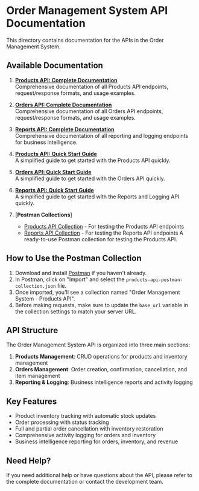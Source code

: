 # Order Management System API Documentation

This directory contains documentation for the APIs in the Order Management System.

## Available Documentation

1. [**Products API: Complete Documentation**](products-api.md)  
   Comprehensive documentation of all Products API endpoints, request/response formats, and usage examples.

2. [**Orders API: Complete Documentation**](orders-api.md)  
   Comprehensive documentation of all Orders API endpoints, request/response formats, and usage examples.

3. [**Reports API: Complete Documentation**](reports-api.md)  
   Comprehensive documentation of all reporting and logging endpoints for business intelligence.

4. [**Products API: Quick Start Guide**](products-api-quickstart.md)  
   A simplified guide to get started with the Products API quickly.

5. [**Orders API: Quick Start Guide**](orders-api-quickstart.md)  
   A simplified guide to get started with the Orders API quickly.

6. [**Reports API: Quick Start Guide**](reports-api-quickstart.md)  
   A simplified guide to get started with the Reports and Logging API quickly.

7. [**Postman Collections**]
   - [Products API Collection](products-api-postman-collection.json) - For testing the Products API endpoints
   - [Reports API Collection](reports-api-postman-collection.json) - For testing the Reports API endpoints
   A ready-to-use Postman collection for testing the Products API.

## How to Use the Postman Collection

1. Download and install [Postman](https://www.postman.com/downloads/) if you haven't already.
2. In Postman, click on "Import" and select the `products-api-postman-collection.json` file.
3. Once imported, you'll see a collection named "Order Management System - Products API".
4. Before making requests, make sure to update the `base_url` variable in the collection settings to match your server URL.

## API Structure

The Order Management System API is organized into three main sections:

1. **Products Management**: CRUD operations for products and inventory management
2. **Orders Management**: Order creation, confirmation, cancellation, and item management
3. **Reporting & Logging**: Business intelligence reports and activity logging

## Key Features

- Product inventory tracking with automatic stock updates
- Order processing with status tracking
- Full and partial order cancellation with inventory restoration
- Comprehensive activity logging for orders and inventory
- Business intelligence reporting for orders, inventory, and revenue

## Need Help?

If you need additional help or have questions about the API, please refer to the complete documentation or contact the development team.
